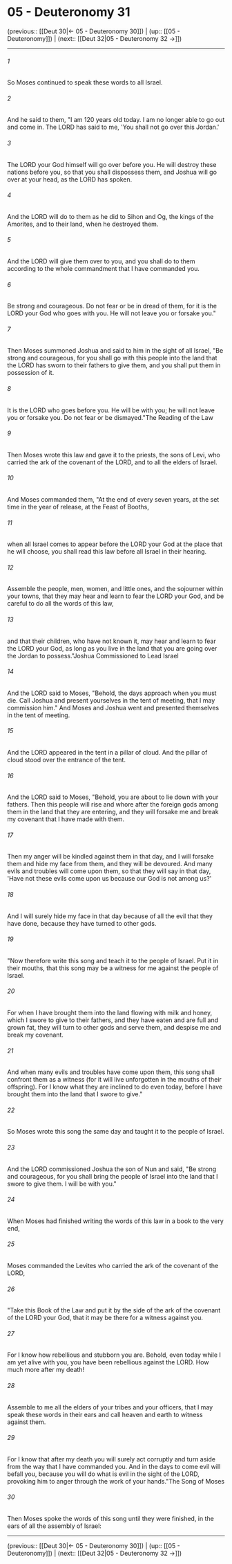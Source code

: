 # 05 - Deuteronomy 31

(previous:: [[Deut 30|← 05 - Deuteronomy 30]]) | (up:: [[05 - Deuteronomy]]) | (next:: [[Deut 32|05 - Deuteronomy 32 →]])

***


###### 1 
So Moses continued to speak these words to all Israel. 

###### 2 
And he said to them, "I am 120 years old today. I am no longer able to go out and come in. The LORD has said to me, 'You shall not go over this Jordan.' 

###### 3 
The LORD your God himself will go over before you. He will destroy these nations before you, so that you shall dispossess them, and Joshua will go over at your head, as the LORD has spoken. 

###### 4 
And the LORD will do to them as he did to Sihon and Og, the kings of the Amorites, and to their land, when he destroyed them. 

###### 5 
And the LORD will give them over to you, and you shall do to them according to the whole commandment that I have commanded you. 

###### 6 
Be strong and courageous. Do not fear or be in dread of them, for it is the LORD your God who goes with you. He will not leave you or forsake you." 

###### 7 
Then Moses summoned Joshua and said to him in the sight of all Israel, "Be strong and courageous, for you shall go with this people into the land that the LORD has sworn to their fathers to give them, and you shall put them in possession of it. 

###### 8 
It is the LORD who goes before you. He will be with you; he will not leave you or forsake you. Do not fear or be dismayed."The Reading of the Law 

###### 9 
Then Moses wrote this law and gave it to the priests, the sons of Levi, who carried the ark of the covenant of the LORD, and to all the elders of Israel. 

###### 10 
And Moses commanded them, "At the end of every seven years, at the set time in the year of release, at the Feast of Booths, 

###### 11 
when all Israel comes to appear before the LORD your God at the place that he will choose, you shall read this law before all Israel in their hearing. 

###### 12 
Assemble the people, men, women, and little ones, and the sojourner within your towns, that they may hear and learn to fear the LORD your God, and be careful to do all the words of this law, 

###### 13 
and that their children, who have not known it, may hear and learn to fear the LORD your God, as long as you live in the land that you are going over the Jordan to possess."Joshua Commissioned to Lead Israel 

###### 14 
And the LORD said to Moses, "Behold, the days approach when you must die. Call Joshua and present yourselves in the tent of meeting, that I may commission him." And Moses and Joshua went and presented themselves in the tent of meeting. 

###### 15 
And the LORD appeared in the tent in a pillar of cloud. And the pillar of cloud stood over the entrance of the tent. 

###### 16 
And the LORD said to Moses, "Behold, you are about to lie down with your fathers. Then this people will rise and whore after the foreign gods among them in the land that they are entering, and they will forsake me and break my covenant that I have made with them. 

###### 17 
Then my anger will be kindled against them in that day, and I will forsake them and hide my face from them, and they will be devoured. And many evils and troubles will come upon them, so that they will say in that day, 'Have not these evils come upon us because our God is not among us?' 

###### 18 
And I will surely hide my face in that day because of all the evil that they have done, because they have turned to other gods. 

###### 19 
"Now therefore write this song and teach it to the people of Israel. Put it in their mouths, that this song may be a witness for me against the people of Israel. 

###### 20 
For when I have brought them into the land flowing with milk and honey, which I swore to give to their fathers, and they have eaten and are full and grown fat, they will turn to other gods and serve them, and despise me and break my covenant. 

###### 21 
And when many evils and troubles have come upon them, this song shall confront them as a witness (for it will live unforgotten in the mouths of their offspring). For I know what they are inclined to do even today, before I have brought them into the land that I swore to give." 

###### 22 
So Moses wrote this song the same day and taught it to the people of Israel. 

###### 23 
And the LORD commissioned Joshua the son of Nun and said, "Be strong and courageous, for you shall bring the people of Israel into the land that I swore to give them. I will be with you." 

###### 24 
When Moses had finished writing the words of this law in a book to the very end, 

###### 25 
Moses commanded the Levites who carried the ark of the covenant of the LORD, 

###### 26 
"Take this Book of the Law and put it by the side of the ark of the covenant of the LORD your God, that it may be there for a witness against you. 

###### 27 
For I know how rebellious and stubborn you are. Behold, even today while I am yet alive with you, you have been rebellious against the LORD. How much more after my death! 

###### 28 
Assemble to me all the elders of your tribes and your officers, that I may speak these words in their ears and call heaven and earth to witness against them. 

###### 29 
For I know that after my death you will surely act corruptly and turn aside from the way that I have commanded you. And in the days to come evil will befall you, because you will do what is evil in the sight of the LORD, provoking him to anger through the work of your hands."The Song of Moses 

###### 30 
Then Moses spoke the words of this song until they were finished, in the ears of all the assembly of Israel:

***

(previous:: [[Deut 30|← 05 - Deuteronomy 30]]) | (up:: [[05 - Deuteronomy]]) | (next:: [[Deut 32|05 - Deuteronomy 32 →]])
